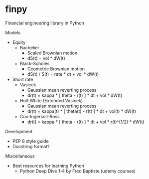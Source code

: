 # finpy
Financial engineering library in Python

Models
- Equity
  - Bachelier
    - Scaled Brownian motion
    - dS(t) = vol * dW(t)
  - Black-Scholes 
    - Geometric Brownian motion
    - dS(t) / S(t) = rate * dt + vol * dW(t)
- Short rate
  - Vasicek
    - Gaussian mean reverting process 
    - dr(t) = kappa * [ theta - r(t) ] * dt + vol * dW(t)
  - Hull-White (Extended Vasicek)
    - Gaussian mean reverting process
    - dr(t) = kappa(t) * [ theta(t) - r(t) ] * dt + vol(t) * dW(t)
  - Cox-Ingersoll-Ross
    - dr(t) = kappa * [ theta - r(t) ] * dt + vol * r(t)^(1/2) * dW(t)

Development
- PEP 8 style guide
- Docstring format?

Miscellaneous
- Best resources for learning Python
  - Python Deep Dive 1-4 by Fred Baptiste (udemy courses)
